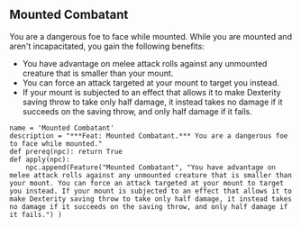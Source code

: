## Mounted Combatant
You are a dangerous foe to face while mounted. While you are mounted and aren't incapacitated, you gain the following benefits:

* You have advantage on melee attack rolls against any unmounted creature that is smaller than your mount.
* You can force an attack targeted at your mount to target you instead.
* If your mount is subjected to an effect that allows it to make Dexterity saving throw to take only half damage, it instead takes no damage if it succeeds on the saving throw, and only half damage if it fails.

```
name = 'Mounted Combatant'
description = "***Feat: Mounted Combatant.*** You are a dangerous foe to face while mounted."
def prereq(npc): return True
def apply(npc):
    npc.append(Feature("Mounted Combatant", "You have advantage on melee attack rolls against any unmounted creature that is smaller than your mount. You can force an attack targeted at your mount to target you instead. If your mount is subjected to an effect that allows it to make Dexterity saving throw to take only half damage, it instead takes no damage if it succeeds on the saving throw, and only half damage if it fails.") )
```
